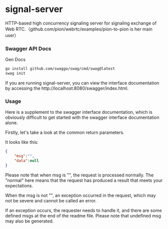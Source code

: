 [//]: # (自述文件生成命令)
[//]: # (p="README.md" && cat readme-source.md > ${p} && echo '\n\n```go' >> ${p} && go doc -all -src custerrors/custerrors.go >> ${p} && echo '```' >> ${p} -->)
# signal-server 

HTTP-based high concurrency signaling server for signaling exchange of Web RTC.（github.com/pion/webrtc/examples/pion-to-pion is her main user）

### Swagger API Docs

Gen Docs

```bash
go install github.com/swaggo/swag/cmd/swag@latest
swag init
```

If you are running signal-server, you can view the interface documentation by accessing the http://localhost:8080/swagger/index.html.

### Usage

Here is a supplement to the swagger interface documentation, which is obviously difficult to get started with the swagger interface documentation alone.

Firstly, let's take a look at the common return parameters.

It looks like this:

```json
{
    "msg":"",
    "data":null
}
```

Please note that when msg is "", the request is processed normally.
The "normal" here means that the request has produced a result that meets your expectations.

When the msg is not "", an exception occurred in the request, which may not be severe and cannot be called an error.

If an exception occurs, the requester needs to handle it, and there are some defined msgs at the end of the readme file.
Please note that undefined msg may also be generated.

[//]: # (TODO)
